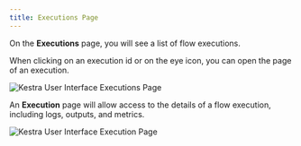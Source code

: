 ```yaml
---
title: Executions Page
---
```


On the **Executions** page, you will see a list of flow executions.

When clicking on an execution id or on the eye icon, you can open the page of an execution.

![Kestra User Interface Executions Page](/docs/user-interface-guide/08-Executions.png)

An **Execution** page will allow access to the details of a flow execution, including logs, outputs, and metrics. 

![Kestra User Interface Execution Page](/docs/user-interface-guide/09-Executions-Execution.png)